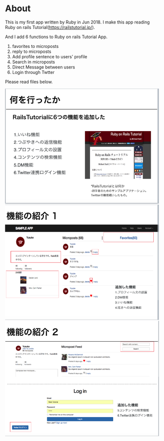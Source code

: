 # About

This is my first app written by Ruby in Jun 2018.
I make this app reading Ruby on rails Tutorial(https://railstutorial.jp/).

And I add 6 functions to Ruby on rails Tutorial App.
1. favorites to microposts
2. reply to microposts
3. Add profile sentence to users' profile
4. Search in microposts
5. Direct Message between users
6. Login through Twtter

Please read files below.

![image](./about.png)
![image](./explanation_of_function1.png)
![image](./explanation_of_function2.png)
